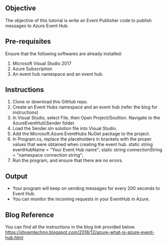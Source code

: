 ## Objective
The objective of this tutorial is write an Event Publisher code to publish messages to Azure Event Hub.

## Pre-requisites
Ensure that the following softwares are already installed:
1) Microsoft Visual Studio 2017
2) Azure Subscription
3) An event hub namespace and an event hub.

## Instructions
1. Clone or download this GitHub repo.
2. Create an Event Hubs namespace and an event hub (refer the blog for instructions)
3. In Visual Studio, select File, then Open Project/Soultion. Navigate to the AzureEventHub\Sender folder.
4. Load the Sender.sln solution file into Visual Studio.
5. Add the Microsoft.Azure.EventHubs NuGet package to the project.
6. In Program.cs, replace the placeholders in brackets with the proper values that were obtained when creating the event hub.
static string eventHubName = "Your Event Hub name";
static string connectionString = "namespace connection string";
7. Run the program, and ensure that there are no errors.


## Output
* Your program will keep on sending messages for every 200 seconds to Event Hub.
* You can monitor the incoming requests in your EventHub in Azure.

## Blog Reference
You can find all the instructions in the blog link provided below.
https://shyamtechno.blogspot.com/2018/12/azure-what-is-azure-event-hub.html
